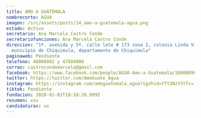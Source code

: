 ```yaml
---
title: AMO A GUATEMALA
nombrecorto: AGUA
imagen: /src/assets/posts/14_amo-a-guatemala-agua.png
estado: Activo
secretario: Ana Marcela Castro Conde
secretariofunciones: Ana Marcela Castro Conde
direccion: "1ª. avenida y 5ª. calle lote # 173 zona 2, colonia Linda Vista
  municipio de Chiquimula, departamento de Chiquimula"
paginaweb: Pendiente
telefono: 48000892 y 47684006
correo: castrocondemarcela@gmail.com
facebook: https://www.facebook.com/people/AGUA-Amo-a-Guatemala/100080906472624/
twitter: https://twitter.com/AmoGuate_Agua
instagram: https://instagram.com/amoguatemala_agua?igshid=YTY2NzY3YTc=
tiktok: Pendiente
fundacion: 2020-01-01T18:10:26.999Z
resumen: xxx
candidaturas: xx
---
```


